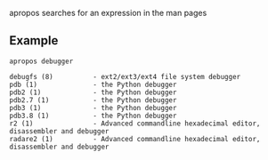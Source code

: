 apropos searches for an expression in the man pages


## Example

	apropos debugger

	debugfs (8)          - ext2/ext3/ext4 file system debugger
	pdb (1)              - the Python debugger
	pdb2 (1)             - the Python debugger
	pdb2.7 (1)           - the Python debugger
	pdb3 (1)             - the Python debugger
	pdb3.8 (1)           - the Python debugger
	r2 (1)               - Advanced commandline hexadecimal editor, disassembler and debugger
	radare2 (1)          - Advanced commandline hexadecimal editor, disassembler and debugger


